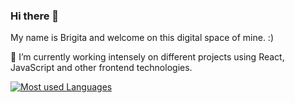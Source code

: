 ### Hi there 👋

My name is Brigita and welcome on this digital space of mine. :) 

🔭 I’m currently working intensely on different projects using React, JavaScript and other frontend technologies. 

[![Most used Languages](https://github-readme-stats.vercel.app/api/top-langs/?username=brigitabi)](https://github.com/brigitabi)

